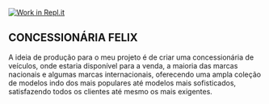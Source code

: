 [![Work in Repl.it](https://classroom.github.com/assets/work-in-replit-14baed9a392b3a25080506f3b7b6d57f295ec2978f6f33ec97e36a161684cbe9.svg)](https://classroom.github.com/online_ide?assignment_repo_id=4908433&assignment_repo_type=AssignmentRepo)

## CONCESSIONÁRIA FELIX

  A ideia de produção para o meu projeto é de criar uma concessionária de veículos, onde estaria disponível para a venda,
  a maioria das marcas nacionais e algumas marcas internacionais, oferecendo uma ampla coleção de modelos 
  indo dos mais populares até modelos mais sofisticados, satisfazendo todos os clientes até mesmo os mais exigentes.
